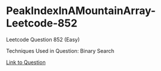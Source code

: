 # PeakIndexInAMountainArray-Leetcode-852

Leetcode Question 852 (Easy)

Techniques Used in Question:
Binary Search

[Link to Question](https://leetcode.com/problems/peak-index-in-a-mountain-array/)
